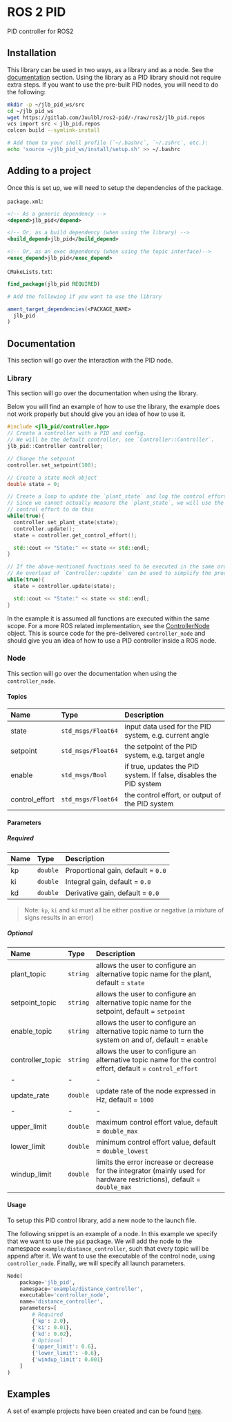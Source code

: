 # ROS 2 PID

PID controller for ROS2

## Installation

This library can be used in two ways, as a library and as a node.
See the [documentation](#documentation) section.
Using the library as a PID library should not require extra steps. 
If you want to use the pre-built PID nodes, you will need to do the following:

```sh
mkdir -p ~/jlb_pid_ws/src
cd ~/jlb_pid_ws
wget https://gitlab.com/Juulbl/ros2-pid/-/raw/ros2/jlb_pid.repos
vcs import src < jlb_pid.repos
colcon build --symlink-install

# Add them to your shell profile (`~/.bashrc`, `~/.zshrc`, etc.):
echo 'source ~/jlb_pid_ws/install/setup.sh' >> ~/.bashrc
```

## Adding to a project
Once this is set up, we will need to setup the dependencies of the package.

`package.xml`:
```xml
<!-- As a generic dependency -->
<depend>jlb_pid</depend>

<!-- Or, as a build dependency (when using the library) -->
<build_depend>jlb_pid</build_depend>

<!-- Or, as an exec dependency (when using the topic interface)-->
<exec_depend>jlb_pid</exec_depend>
```

`CMakeLists.txt`:
```cmake
find_package(jlb_pid REQUIRED)

# Add the following if you want to use the library

ament_target_dependencies(<PACKAGE_NAME> 
  jlb_pid
)
```


## Documentation
This section will go over the interaction with the PID node.

### Library
This section will go over the documentation when using the library.

Below you will find an example of how to use the library, 
the example does not work properly but should give you an idea of how to use it.

```cpp
#include <jlb_pid/controller.hpp>
// Create a controller with a PID and config.
// We will be the default controller, see `Controller::Controller`.
jlb_pid::Controller controller;

// Change the setpoint
controller.set_setpoint(100);

// Create a state mock object
double state = 0;

// Create a loop to update the `plant_state` and log the control effort.
// Since we cannot actually measure the `plant_state`, we will use the return value of our
// control effort to do this
while(true){
  controller.set_plant_state(state);
  controller.update();
  state = controller.get_control_effort();

  std::cout << "State:" << state << std::endl;
}

// If the above-mentioned functions need to be executed in the same order within the same scope
// An overload of `Controller::update` can be used to simplify the process.
while(true){
  state = controller.update(state);

  std::cout << "State:" << state << std::endl;
}
```

In the example it is assumed all functions are executed within the same scope.
For a more ROS related implementation, 
see the [ControllerNode](./src/controller_node.cpp) object.
This is source code for the pre-delivered `controller_node` 
and should give you an idea of how to use a PID controller inside a ROS node.

### Node
This section will go over the documentation when using the `controller_node`.

#### Topics

| Name           | Type               | Description                                                        |
| :------------- | :----------------- | :----------------------------------------------------------------- |
| state          | `std_msgs/Float64` | input data used for the PID system, e.g. current angle             |
| setpoint       | `std_msgs/Float64` | the setpoint of the PID system, e.g. target angle                  |
| enable         | `std_msgs/Bool`    | if true, updates the PID system. If false, disables the PID system |
| control_effort | `std_msgs/Float64` | the control effort, or output of the PID system                    |


#### Parameters
##### Required

| Name | Type     | Description                        |
| :--- | :------- | :--------------------------------- |
| kp   | `double` | Proportional gain, default = `0.0` |
| ki   | `double` | Integral gain, default = `0.0`     |
| kd   | `double` | Derivative gain, default = `0.0`   |

> Note: `kp`, `ki` and `kd` must all be either positive or negative (a mixture of signs results in an error)

##### Optional

| Name             | Type     | Description                                                                                                              |
| :--------------- | :------- | :----------------------------------------------------------------------------------------------------------------------- |
| plant_topic      | `string` | allows the user to configure an alternative topic name for the plant, default = `state`                                  |
| setpoint_topic   | `string` | allows the user to configure an alternative topic name for the setpoint, default = `setpoint`                            |
| enable_topic     | `string` | allows the user to configure an alternative topic name to turn the system on and of, default = `enable`                  |
| controller_topic | `string` | allows the user to configure an alternative topic name for the control effort, default = `control_effort`                |
| -                | -        | -                                                                                                                        |
| update_rate      | `double` | update rate of the node expressed in Hz, default = `1000`                                                                |
| -                | -        | -                                                                                                                        |
| upper_limit      | `double` | maximum control effort value, default = `double_max`                                                                     |
| lower_limit      | `double` | minimum control effort value, default = `double_lowest`                                                                  |
| windup_limit     | `double` | limits the error increase or decrease for the integrator (mainly used for hardware restrictions), default = `double_max` |

#### Usage
To setup this PID control library, 
add a new node to the launch file.

The following snippet is an example of a node.
In this example we specify that we want to use the `pid` package.
We will add the node to the namespace `example/distance_controller`, 
such that every topic will be append after it.
We want to use the executable of the control node, using `controller_node`.
Finally, we will specify all launch parameters.

```py
Node(
    package='jlb_pid',
    namespace='example/distance_controller',
    executable='controller_node',
    name='distance_controller',
    parameters=[
        # Required
        {'kp': 2.0},
        {'ki': 0.01},
        {'kd': 0.02},
        # Optional
        {'upper_limit': 0.6},
        {'lower_limit': -0.6},
        {'windup_limit': 0.001}
    ]
)

```

## Examples
A set of example projects have been created and can be found [here][example_repo].


[example_repo]: https://gitlab.com/Larsbl00/ros2-pid-examples "ROS 2 PID | Examples"
